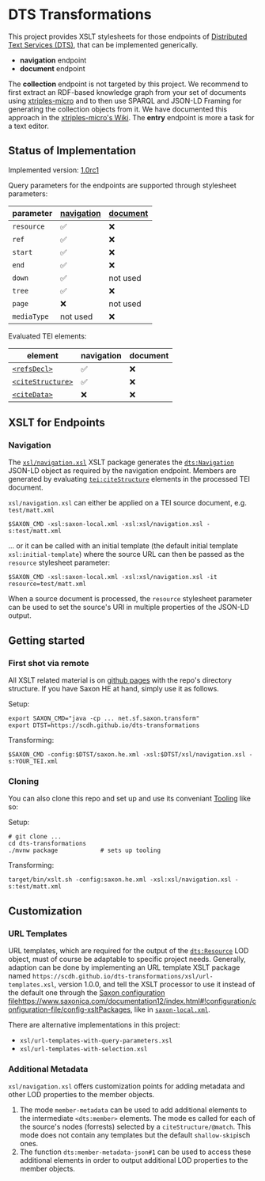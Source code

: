 # DTS Transformations

This project provides XSLT stylesheets for those endpoints of
[Distributed Text Services
(DTS)](https://distributed-text-services.github.io/specifications/),
that can be implemented generically.

- **navigation** endpoint
- **document** endpoint

The **collection** endpoint is not targeted by this project. We
recommend to first extract an RDF-based knowledge graph from your set
of documents using
[xtriples-micro](https://github.com/scdh/xtriples-micro) and to then
use SPARQL and JSON-LD Framing for generating the collection objects
from it. We have documented this approach in the [xtriples-micro's
Wiki](https://github.com/SCDH/xtriples-micro/wiki). The **entry**
endpoint is more a task for a text editor.

## Status of Implementation

Implemented version: [1.0rc1](https://distributed-text-services.github.io/specifications/versions/1.0rc1/)

Query parameters for the endpoints are supported through stylesheet
parameters:

| parameter   | [navigation](https://distributed-text-services.github.io/specifications/versions/1.0rc1/#uri-for-navigation-endpoint-requests) | [document](https://distributed-text-services.github.io/specifications/versions/1.0rc1/#query-parameters-2) |
|-------------|--------------------------------------------------------------------------------------------------------------------------------|------------------------------------------------------------------------------------------------------------|
| `resource`  | ✅                                                                                                                             | ❌                                                                                                         |
| `ref`       | ✅                                                                                                                             | ❌                                                                                                         |
| `start`     | ✅                                                                                                                             | ❌                                                                                                         |
| `end`       | ✅                                                                                                                             | ❌                                                                                                         |
| `down`      | ✅                                                                                                                             | not used                                                                                                   |
| `tree`      | ✅                                                                                                                             | ❌                                                                                                         |
| `page`      | ❌                                                                                                                             | not used                                                                                                   |
| `mediaType` | not used                                                                                                                       | ❌                                                                                                         |

Evaluated TEI elements:

| element                                                                                          | navigation | document |
|--------------------------------------------------------------------------------------------------|------------|----------|
| [`<refsDecl>`](https://www.tei-c.org/release/doc/tei-p5-doc/en/html/ref-refsDecl.html)           | ✅         | ❌       |
| [`<citeStructure>`](https://www.tei-c.org/release/doc/tei-p5-doc/en/html/ref-citeStructure.html) | ✅         | ❌       |
| [`<citeData>`](https://www.tei-c.org/release/doc/tei-p5-doc/en/html/ref-citeData.html)           | ❌         | ❌       |



## XSLT for Endpoints

### Navigation

The [`xsl/navigation.xsl`](xsl/navigation.xsl) XSLT package generates
the
[`dts:Navigation`](https://distributed-text-services.github.io/specifications/versions/1.0rc1/#scheme-for-navigation-endpoint-responses)
JSON-LD object as required by the navigation endpoint. Members are
generated by evaluating
[`tei:citeStructure`](https://www.tei-c.org/release/doc/tei-p5-doc/en/html/ref-citeStructure.html)
elements in the processed TEI document.

`xsl/navigation.xsl` can either be applied on a TEI source document,
e.g. `test/matt.xml`

```shell
$SAXON_CMD -xsl:saxon-local.xml -xsl:xsl/navigation.xsl -s:test/matt.xml
```

... or it can be called with an initial template (the default initial
template `xsl:initial-template`) where the source URL can then be
passed as the `resource` stylesheet parameter:

```shell
$SAXON_CMD -xsl:saxon-local.xml -xsl:xsl/navigation.xsl -it resource=test/matt.xml
```

When a source document is processed, the `resource` stylesheet
parameter can be used to set the source's URI in multiple properties
of the JSON-LD output.


## Getting started

### First shot via remote

All XSLT related material is on [github
pages](https://scdh.github.io/dts-transform/saxon.he.xml) with the
repo's directory structure. If you have Saxon HE at hand, simply use
it as follows.

Setup:

```shell
export SAXON_CMD="java -cp ... net.sf.saxon.transform"
export DTST=https://scdh.github.io/dts-transformations
```
Transforming:

```shell
$SAXON_CMD -config:$DTST/saxon.he.xml -xsl:$DTST/xsl/navigation.xsl -s:YOUR_TEI.xml
```

### Cloning

You can also clone this repo and set up and use its conveniant
[Tooling](https://github.com/scdh/tooling) like so:

Setup:

```shell
# git clone ...
cd dts-transformations
./mvnw package            # sets up tooling
```

Transforming:


```shell
target/bin/xslt.sh -config:saxon.he.xml -xsl:xsl/navigation.xsl -s:test/matt.xml
```


## Customization

### URL Templates

URL templates, which are required for the output of the
[`dts:Resource`](https://distributed-text-services.github.io/specifications/versions/1.0rc1/#scheme-for-navigation-endpoint-responses)
LOD object, must of course be adaptable to specific project
needs. Generally, adaption can be done by implementing an URL template
XSLT package named
`https://scdh.github.io/dts-transformations/xsl/url-templates.xsl`,
version 1.0.0, and tell the XSLT processor to use it instead of the
default one through the [Saxon configuration
file]()https://www.saxonica.com/documentation12/index.html#!configuration/configuration-file/config-xsltPackages,
like in [`saxon-local.xml`](saxon-local.xml).

There are alternative implementations in this project:

- `xsl/url-templates-with-query-parameters.xsl`
- `xsl/url-templates-with-selection.xsl`

### Additional Metadata

`xsl/navigation.xsl` offers customization points for adding metadata
and other LOD properties to the member objects.

1. The mode `member-metadata` can be used to add additional elements
   to the intermediate `<dts:member>` elements. The mode es called for
   each of the source's nodes (forrests) selected by a
   `citeStructure/@match`. This mode does not contain any templates
   but the default `shallow-skip`isch ones.
2. The function `dts:member-metadata-json#1` can be used to access
   these additional elements in order to output additional LOD
   properties to the member objects.


